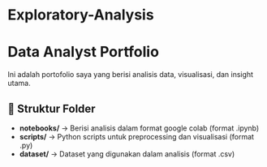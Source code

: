 # Exploratory-Analysis
# Data Analyst Portfolio
Ini adalah portofolio saya yang berisi analisis data, visualisasi, dan insight utama.

## 🚀 Struktur Folder
- **notebooks/** → Berisi analisis dalam format google colab (format .ipynb)
- **scripts/** → Python scripts untuk preprocessing dan visualisasi (format .py)
- **dataset/** → Dataset yang digunakan dalam analisis (format .csv)


